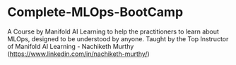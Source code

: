 # Complete-MLOps-BootCamp
A Course by Manifold AI Learning to help the practitioners to learn about MLOps, designed to be understood by anyone.
Taught by the Top Instructor of Manifold AI Learning - Nachiketh Murthy (https://www.linkedin.com/in/nachiketh-murthy/)
